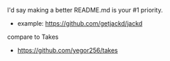 
I'd say making a better README.md is your #1 priority. 
* example: https://github.com/getjackd/jackd

compare to Takes
* https://github.com/yegor256/takes
